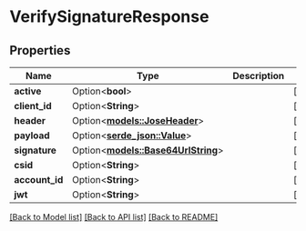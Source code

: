 # VerifySignatureResponse

## Properties

Name | Type | Description | Notes
------------ | ------------- | ------------- | -------------
**active** | Option<**bool**> |  | [optional]
**client_id** | Option<**String**> |  | [optional]
**header** | Option<[**models::JoseHeader**](JoseHeader.md)> |  | [optional]
**payload** | Option<[**serde_json::Value**](.md)> |  | [optional]
**signature** | Option<[**models::Base64UrlString**](Base64UrlString.md)> |  | [optional]
**csid** | Option<**String**> |  | [optional]
**account_id** | Option<**String**> |  | [optional]
**jwt** | Option<**String**> |  | [optional]

[[Back to Model list]](../README.md#documentation-for-models) [[Back to API list]](../README.md#documentation-for-api-endpoints) [[Back to README]](../README.md)


